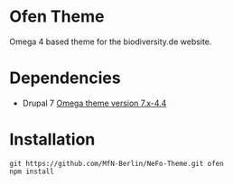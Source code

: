 # Ofen Theme
Omega 4 based theme for the biodiversity.de website.

# Dependencies
* Drupal 7 [Omega theme version 7.x-4.4](https://www.drupal.org/project/omega)

# Installation
```
git https://github.com/MfN-Berlin/NeFo-Theme.git ofen
npm install
```
